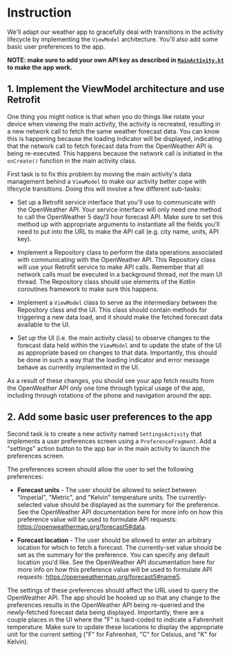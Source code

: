 # Instruction

We'll adapt our weather app to gracefully deal with transitions in the activity lifecycle by implementing the `ViewModel` architecture.  You'll also add some basic user preferences to the app.

**NOTE: make sure to add your own API key as described in [`MainActivity.kt`](app/src/main/java/com/example/android/lifecycleweather/ui/MainActivity.kt#L28-L44) to make the app work.**

## 1. Implement the ViewModel architecture and use Retrofit

One thing you might notice is that when you do things like rotate your device when viewing the main activity, the activity is recreated, resulting in a new network call to fetch the same weather forecast data.  You can know this is happening because the loading indicator will be displayed, indicating that the network call to fetch forecast data from the OpenWeather API is being re-executed.  This happens because the network call is initiated in the `onCreate()` function in the main activity class.

First task is to fix this problem by moving the main activity's data management behind a `ViewModel` to make our activity better cope with lifecycle transitions.  Doing this will involve a few different sub-tasks:

  * Set up a Retrofit service interface that you'll use to communicate with the OpenWeather API.  Your service interface will only need one method to call the OpenWeather 5 day/3 hour forecast API.  Make sure to set this method up with appropriate arguments to instantiate all the fields you'll need to put into the URL to make the API call (e.g. city name, units, API key).

  * Implement a Repository class to perform the data operations associated with communicating with the OpenWeather API.  This Repository class will use your Retrofit service to make API calls.  Remember that all network calls must be executed in a background thread, not the main UI thread.  The Repository class should use elements of the Kotlin coroutines framework to make sure this happens.

  * Implement a `ViewModel` class to serve as the intermediary between the Repository class and the UI.  This class should contain methods for triggering a new data load, and it should make the fetched forecast data available to the UI.

  * Set up the UI (i.e. the main activity class) to observe changes to the forecast data held within the `ViewModel` and to update the state of the UI as appropriate based on changes to that data.  Importantly, this should be done in such a way that the loading indicator and error message behave as currently implemented in the UI.

As a result of these changes, you should see your app fetch results from the OpenWeather API only one time through typical usage of the app, including through rotations of the phone and navigation around the app.

## 2. Add some basic user preferences to the app

Second task is to create a new activity named `SettingsActivity` that implements a user preferences screen using a `PreferenceFragment`.  Add a "settings" action button to the app bar in the main activity to launch the preferences screen.

The preferences screen should allow the user to set the following preferences:

  * **Forecast units** - The user should be allowed to select between "Imperial", "Metric", and "Kelvin" temperature units.  The currently-selected value should be displayed as the summary for the preference.  See the OpenWeather API documentation here for more info on how this preference value will be used to formulate API requests: https://openweathermap.org/forecast5#data.

  * **Forecast location** - The user should be allowed to enter an arbitrary location for which to fetch a forecast.  The currently-set value should be set as the summary for the preference.  You can specify any default location you'd like.  See the OpenWeather API documentation here for more info on how this preference value will be used to formulate API requests: https://openweathermap.org/forecast5#name5.

The settings of these preferences should affect the URL used to query the OpenWeather API.  The app should be hooked up so that any change to the preferences results in the OpenWeather API being re-queried and the newly-fetched forecast data being displayed.  Importantly, there are a couple places in the UI where the "F" is hard-coded to indicate a Fahrenheit temperature.  Make sure to update these locations to display the appropriate unit for the current setting ("F" for Fahrenheit, "C" for Celsius, and "K" for Kelvin).
